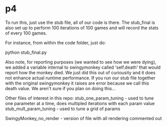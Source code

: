 # p4

To run this, just use the stub file, all of our code is there. The stub_final is also set up to perform 100 iterations of 100 games and will record the stats of every 100 games.

For instance, from within the code folder, just do:

  python stub_final.py
  
Also note, for reporting purposes (we wanted to see how we were dying), we added a variable internal to swingymonkey called 'self.death' that would report how the monkey died. We just did this out of curiousity and it does not enhance actual runtime performance. If you run our stub file together with the original swingymonkey it raises are error because we call this death value. We aren't sure if you plan on doing this... 

Other files of interest in this repo:
stub_one_param_tuning - used to tune one parameter at a time, does multipled iterations with each param value
stub_mult_param_tuning - used to tune a grid of params

SwingyMonkey_no_render - version of file with all rendering commented out

